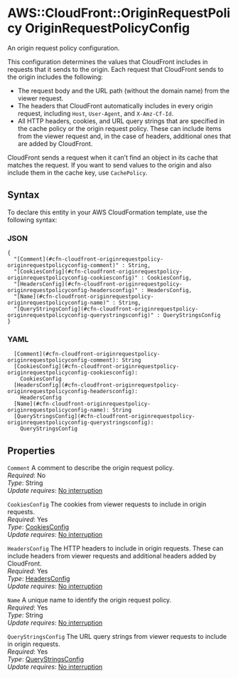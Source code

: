 # AWS::CloudFront::OriginRequestPolicy OriginRequestPolicyConfig<a name="aws-properties-cloudfront-originrequestpolicy-originrequestpolicyconfig"></a>

An origin request policy configuration\.

This configuration determines the values that CloudFront includes in requests that it sends to the origin\. Each request that CloudFront sends to the origin includes the following:
+ The request body and the URL path \(without the domain name\) from the viewer request\.
+ The headers that CloudFront automatically includes in every origin request, including `Host`, `User-Agent`, and `X-Amz-Cf-Id`\.
+ All HTTP headers, cookies, and URL query strings that are specified in the cache policy or the origin request policy\. These can include items from the viewer request and, in the case of headers, additional ones that are added by CloudFront\.

CloudFront sends a request when it can’t find an object in its cache that matches the request\. If you want to send values to the origin and also include them in the cache key, use `CachePolicy`\.

## Syntax<a name="aws-properties-cloudfront-originrequestpolicy-originrequestpolicyconfig-syntax"></a>

To declare this entity in your AWS CloudFormation template, use the following syntax:

### JSON<a name="aws-properties-cloudfront-originrequestpolicy-originrequestpolicyconfig-syntax.json"></a>

```
{
  "[Comment](#cfn-cloudfront-originrequestpolicy-originrequestpolicyconfig-comment)" : String,
  "[CookiesConfig](#cfn-cloudfront-originrequestpolicy-originrequestpolicyconfig-cookiesconfig)" : CookiesConfig,
  "[HeadersConfig](#cfn-cloudfront-originrequestpolicy-originrequestpolicyconfig-headersconfig)" : HeadersConfig,
  "[Name](#cfn-cloudfront-originrequestpolicy-originrequestpolicyconfig-name)" : String,
  "[QueryStringsConfig](#cfn-cloudfront-originrequestpolicy-originrequestpolicyconfig-querystringsconfig)" : QueryStringsConfig
}
```

### YAML<a name="aws-properties-cloudfront-originrequestpolicy-originrequestpolicyconfig-syntax.yaml"></a>

```
  [Comment](#cfn-cloudfront-originrequestpolicy-originrequestpolicyconfig-comment): String
  [CookiesConfig](#cfn-cloudfront-originrequestpolicy-originrequestpolicyconfig-cookiesconfig): 
    CookiesConfig
  [HeadersConfig](#cfn-cloudfront-originrequestpolicy-originrequestpolicyconfig-headersconfig): 
    HeadersConfig
  [Name](#cfn-cloudfront-originrequestpolicy-originrequestpolicyconfig-name): String
  [QueryStringsConfig](#cfn-cloudfront-originrequestpolicy-originrequestpolicyconfig-querystringsconfig): 
    QueryStringsConfig
```

## Properties<a name="aws-properties-cloudfront-originrequestpolicy-originrequestpolicyconfig-properties"></a>

`Comment`  <a name="cfn-cloudfront-originrequestpolicy-originrequestpolicyconfig-comment"></a>
A comment to describe the origin request policy\.  
*Required*: No  
*Type*: String  
*Update requires*: [No interruption](https://docs.aws.amazon.com/AWSCloudFormation/latest/UserGuide/using-cfn-updating-stacks-update-behaviors.html#update-no-interrupt)

`CookiesConfig`  <a name="cfn-cloudfront-originrequestpolicy-originrequestpolicyconfig-cookiesconfig"></a>
The cookies from viewer requests to include in origin requests\.  
*Required*: Yes  
*Type*: [CookiesConfig](aws-properties-cloudfront-originrequestpolicy-cookiesconfig.md)  
*Update requires*: [No interruption](https://docs.aws.amazon.com/AWSCloudFormation/latest/UserGuide/using-cfn-updating-stacks-update-behaviors.html#update-no-interrupt)

`HeadersConfig`  <a name="cfn-cloudfront-originrequestpolicy-originrequestpolicyconfig-headersconfig"></a>
The HTTP headers to include in origin requests\. These can include headers from viewer requests and additional headers added by CloudFront\.  
*Required*: Yes  
*Type*: [HeadersConfig](aws-properties-cloudfront-originrequestpolicy-headersconfig.md)  
*Update requires*: [No interruption](https://docs.aws.amazon.com/AWSCloudFormation/latest/UserGuide/using-cfn-updating-stacks-update-behaviors.html#update-no-interrupt)

`Name`  <a name="cfn-cloudfront-originrequestpolicy-originrequestpolicyconfig-name"></a>
A unique name to identify the origin request policy\.  
*Required*: Yes  
*Type*: String  
*Update requires*: [No interruption](https://docs.aws.amazon.com/AWSCloudFormation/latest/UserGuide/using-cfn-updating-stacks-update-behaviors.html#update-no-interrupt)

`QueryStringsConfig`  <a name="cfn-cloudfront-originrequestpolicy-originrequestpolicyconfig-querystringsconfig"></a>
The URL query strings from viewer requests to include in origin requests\.  
*Required*: Yes  
*Type*: [QueryStringsConfig](aws-properties-cloudfront-originrequestpolicy-querystringsconfig.md)  
*Update requires*: [No interruption](https://docs.aws.amazon.com/AWSCloudFormation/latest/UserGuide/using-cfn-updating-stacks-update-behaviors.html#update-no-interrupt)
